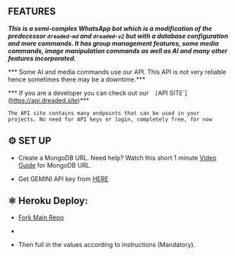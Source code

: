 ## FEATURES

***This is a semi-complex WhatsApp bot which is a modification of the predecessor `dreaded-md` and `dreaded-v2` but with a database configuration and more commands. It has group management features, some media commands, image manipulation commands as well as AI and many other features incorporated.***


 *** Some AI and media commands use our API. This API is not very reliable hence sometimes there may be a downtime.***

*** If you are a developer you can check out our`  [`API SITE`](https://api.dreaded.site)***


 

 `The API site contains many endpoints that can be used in your projects. No need for API keys or login, completely free, for now`

## ⚙️ SET UP

- Create a MongoDB URL. Need help? Watch this short 1 minute [Video Guide](https://youtube.com/shorts/pIHvoXkwmq4?feature=share) for MongoDB URL.

- Get GEMINI API key from [HERE](https://aistudio.google.com/app/apikey)





## ⚛️ Heroku Deploy:
      
- [Fork Main Repo](https://github.com/FantoX/Atlas-MD/fork)

- 
- Then full in the values according to instructions (Mandatory).

